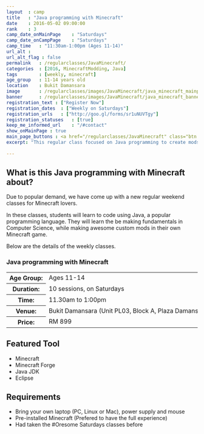 ```yaml
---
layout	: camp
title 	: "Java programming with Minecraft"
date  	: 2016-05-02 09:00:00
rank    : 3
camp_date_onMainPage 	: "Saturdays"
camp_date_onCampPage 	: "Saturdays"
camp_time	: "11:30am-1:00pm (Ages 11-14)"
url_alt : 
url_alt_flag : false
permalink   : /regularclasses/JavaMinecraft/
categories  : [2016, MinecraftModding, Java]
tags    	: [weekly, minecraft]
age_group 	: 11-14 years old
location	: Bukit Damansara
image		: /regularclasses/images/JavaMinecraft/java_minecraft_mainpage.png
banner		: /regularclasses/images/JavaMinecraft/java_minecraft_banner.png
registration_text : ["Register Now"]
registration_dates	: ["Weekly on Saturdays"]
registration_urls	: ["http://goo.gl/forms/sr1uNUVTgy"]
registration_statuses	: [true]
keep_me_informed_url	: "/#contact"
show_onMainPage : true
main_page_buttons : <a href="/regularclasses/JavaMinecraft" class="btn btn-lg pad-c btn-primary-pale">Learn more</a>
excerpt: "This regular class focused on Java programming to create mods in Minecraft. It runs every Saturday"
 
---
```


<h2>What is this Java programming with Minecraft about? </h2>
Due to popular demand, we have come up with a new regular weekend classes for Minecraft lovers. 

In these classes, students will learn to code using Java, a popular programming language. They will learn the be making fundamentals in Computer Science, while making awesome custom mods in their own Minecraft game. 

Below are the details of the weekly classes.

<h3>Java programming with Minecraft</h3>
<table style="white-space: nowrap">
    <col width="13%" />
    <col width="87%" />
    <tr>
        <th>Age Group:</th>
        <td>Ages 11-14</td>
    </tr>
    <tr>
        <th>Duration:</th>
        <td>10 sessions, on Saturdays</td>
    </tr>
    <tr>
        <th>Time:</th>
        <td>11.30am to 1:00pm </td>
    </tr>
    <tr>
        <th>Venue:</th>
        <td>Bukit Damansara (Unit PL03, Block A, Plaza Damansara, Damansara Heights)</td>
    </tr>
    <tr>
        <th>Price:</th>
        <td>RM 899</td>
    </tr>
</table>

   
<h2>Featured Tool</h2>
<ul>
<li> Minecraft </li>
<li> Minecraft Forge </li>
<li> Java JDK </li>
<li> Eclipse </li>
</ul>

<h2>Requirements</h2>
<ul>
<li> Bring your own laptop (PC, Linux or Mac), power supply and mouse</li>
<li> Pre-installed Minecraft (Prefered to have the full experience)</li>
<li> Had taken the #Oresome Saturdays classes before </li>
</ul>